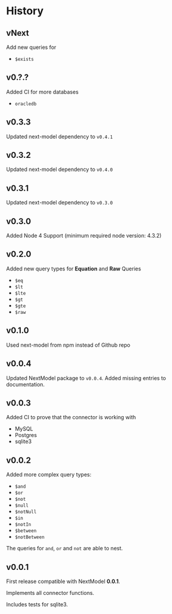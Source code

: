 # History

## vNext

Add new queries for
* `$exists`

## v0.?.?

Added CI for more databases
* `oracledb`

## v0.3.3

Updated next-model dependency to `v0.4.1`

## v0.3.2

Updated next-model dependency to `v0.4.0`

## v0.3.1

Updated next-model dependency to `v0.3.0`

## v0.3.0

Added Node 4 Support (minimum required node version: 4.3.2)

## v0.2.0

Added new query types for **Equation** and **Raw** Queries
* `$eq`
* `$lt`
* `$lte`
* `$gt`
* `$gte`
* `$raw`

## v0.1.0

Used next-model from npm instead of Github repo

## v0.0.4

Updated NextModel package to `v0.0.4`.
Added missing entries to documentation.

## v0.0.3

Added CI to prove that the connector is working with
* MySQL
* Postgres
* sqlite3

## v0.0.2

Added more complex query types:
* `$and`
* `$or`
* `$not`
* `$null`
* `$notNull`
* `$in`
* `$notIn`
* `$between`
* `$notBetween`

The queries for `and`, `or` and `not` are able to nest.

## v0.0.1

First release compatible with NextModel **0.0.1**.

Implements all connector functions.

Includes tests for sqlite3.
